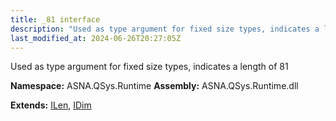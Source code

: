 ```yaml
---
title: _81 interface
description: "Used as type argument for fixed size types, indicates a length of 81  "
last_modified_at: 2024-06-26T20:27:05Z
---
```


Used as type argument for fixed size types, indicates a length of 81 

**Namespace:** ASNA.QSys.Runtime
**Assembly:** ASNA.QSys.Runtime.dll

**Extends:** [ILen](/reference/runtime/qsys-runtime/i-len.html), [IDim](/reference/runtime/qsys-runtime/i-dim.html)
<br>
<br>
